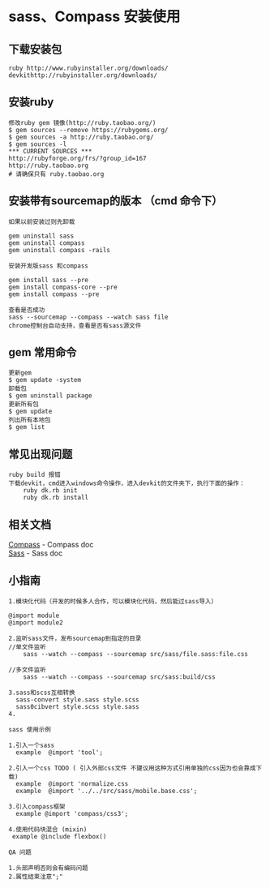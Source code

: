 sass、Compass 安装使用
============
## 下载安装包
    ruby http://www.rubyinstaller.org/downloads/
    devkithttp://rubyinstaller.org/downloads/

## 安装ruby

    修改ruby gem 镜像(http://ruby.taobao.org/)
    $ gem sources --remove https://rubygems.org/
    $ gem sources -a http://ruby.taobao.org/
    $ gem sources -l
    *** CURRENT SOURCES ***
    http://rubyforge.org/frs/?group_id=167
    http://ruby.taobao.org
    # 请确保只有 ruby.taobao.org

## 安装带有sourcemap的版本 （cmd 命令下）

    如果以前安装过则先卸载

    gem uninstall sass
    gem uninstall compass
    gem uninstall compass -rails

    安装开发版sass 和compass

    gem install sass --pre
    gem install compass-core --pre
    gem install compass --pre

    查看是否成功
    sass --sourcemap --compass --watch sass file
    chrome控制台自动支持，查看是否有sass源文件


## gem 常用命令

    更新gem
    $ gem update -system
    卸载包
    $ gem uninstall package
    更新所有包
    $ gem update
    列出所有本地包
    $ gem list


## 常见出现问题

    ruby build 报错
    下载devkit，cmd进入windows命令操作，进入devkit的文件夹下，执行下面的操作：
        ruby dk.rb init
        ruby dk.rb install

## 相关文档

[Compass]:http://compass-style.org/
[Sass]:http://sass-lang.com/
[Compass] - Compass doc  
[Sass] - Sass doc

## 小指南
    
    1.模块化代码（开发的时候多人合作，可以模块化代码，然后能过sass导入）

    @import module
    @import module2

    2.监听sass文件，发布sourcemap到指定的目录
    //单文件监听
        sass --watch --compass --sourcemap src/sass/file.sass:file.css

    //多文件监听
        sass --watch --compass --sourcemap src/sass:build/css

    3.sass和scss互相转换
      sass-convert style.sass style.scss
      sass0cibvert style.scss style.sass
    4.

    sass 使用示例
    
    1.引入一个sass
      example  @import 'tool';

    2.引入一个css TODO ( 引入外部css文件 不建议用这种方式引用单独的css因为也会靠成下载)
      example  @import 'normalize.css
      example  @import '../../src/sass/mobile.base.css';

    3.引入compass框架
      example @import 'compass/css3';

    4.使用代码块混合 (mixin)
     example @include flexbox()

    QA 问题
    
    1.头部声明否则会有编码问题
    2.属性结束注意";"








